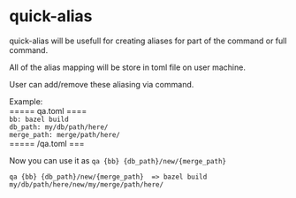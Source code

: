 # quick-alias
  
  quick-alias will be usefull for creating aliases for part of the command or full command.<br>
  
  All of the alias mapping will be store in toml file on user machine. <br>
  
  User can add/remove these aliasing via command.<br>
  
  Example:<br>
  ===== qa.toml ==== <br>
 `bb: bazel build` <br>
 `db_path: my/db/path/here/` <br>
 `merge_path: merge/path/here/` <br>
  ===== /qa.toml ===
  
  Now you can use it as `qa {bb} {db_path}/new/{merge_path}`<br>
  
 `qa {bb} {db_path}/new/{merge_path}  => bazel build my/db/path/here/new/my/merge/path/here/` <br>
 
